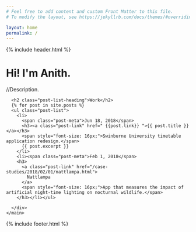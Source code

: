 ```yaml
---
# Feel free to add content and custom Front Matter to this file.
# To modify the layout, see https://jekyllrb.com/docs/themes/#overriding-theme-defaults

layout: home
permalink: /
---
```


{% include header.html %}

<main class="page-content" aria-label="Content">
  <div class="wrapper">
    <div class="home">
      <h1>Hi! I'm Anith.</h1>
      <p> //Description. </p>
      
      <h2 class="post-list-heading">Work</h2>
      {% for post in site.posts %}
      <ul class="post-list">
        <li>
          <span class="post-meta">Jun 18, 2018</span>
          <h3><a class="post-link" href=" {{post.link}} ">{{ post.title }}</a></h3>
          <span style="font-size: 16px;">Swinburne University timetable application redesign.</span>
          {{ post.excerpt }}
        </li>
        <li><span class="post-meta">Feb 1, 2018</span>
        <h3>
          <a class="post-link" href="/case-studies/2018/02/01/nattlampa.html">
            Nattlampa
          </a>
          <span style="font-size: 16px;">App that measures the impact of artificial night-time lighting on nocturnal wildlife.</span>
        </h3></li></ul>

      </div>
    </main>
    
{% include footer.html %}
